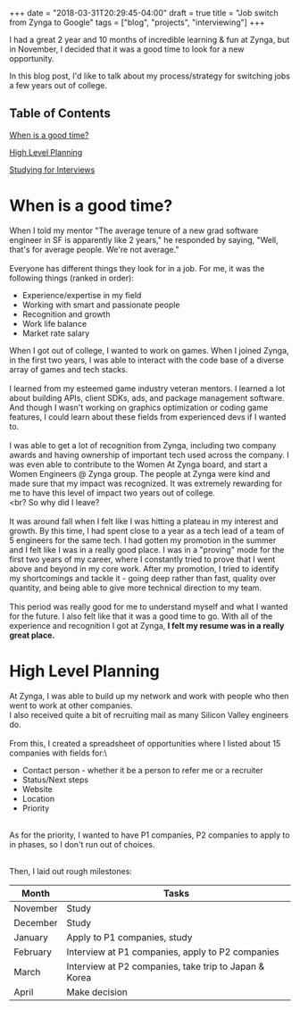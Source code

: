 +++
date = "2018-03-31T20:29:45-04:00"
draft = true
title = "Job switch from Zynga to Google"
tags = ["blog", "projects", "interviewing"]
+++

I had a great 2 year and 10 months of incredible learning & fun at Zynga, but in November, I decided that it was a good time to look for a new opportunity.

In this blog post, I'd like to talk about my process/strategy for switching jobs a few years out of college.

## Table of Contents

[When is a good time?](#when-is-a-good-time)

[High Level Planning](#high-level-planning)

[Studying for Interviews](#day-2)


# When is a good time?

When I told my mentor "The average tenure of a new grad software engineer in SF is apparently like 2 years," he responded by saying, "Well, that's for average people. We're not average."
<br>
<br>
Everyone has different things they look for in a job. For me, it was the following things (ranked in order):

- Experience/expertise in my field
- Working with smart and passionate people
- Recognition and growth
- Work life balance
- Market rate salary

When I got out of college, I wanted to work on games. When I joined Zynga, in the first two years, I was able to interact with the code base of a diverse array of games and tech stacks. 
<br>
<br>
I learned from my esteemed game industry veteran mentors. I learned a lot about building APIs, client SDKs, ads, and package management software. And though I wasn't working on graphics optimization or coding game features, I could learn about these fields from experienced devs if I wanted to. 
<br>
<br>
I was able to get a lot of recognition from Zynga, including two company awards and having ownership of important tech used across the company. I was even able to contribute to the Women At Zynga board, and start a Women Engineers @ Zynga group. The people at Zynga were kind and made sure that my impact was recognized. It was extremely rewarding for me to have this level of impact two years out of college. 
<br>
<br?
So why did I leave? 
<br>
<br>
It was around fall when I felt like I was hitting a plateau in my interest and growth. By this time, I had spent close to a year as a tech lead of a team of 5 engineers for the same tech. I had gotten my promotion in the summer and I felt like I was in a really good place. I was in a "proving" mode for the first two years of my career, where I constantly tried to prove that I went above and beyond in my core work. After my promotion, I tried to identify my shortcomings and tackle it - going deep rather than fast, quality over quantity, and being able to give more technical direction to my team. 
<br>
<br>
This period was really good for me to understand myself and what I wanted for the future. I also felt like that it was a good time to go. 
With all of the experience and recognition I got at Zynga, **I felt my resume was in a really great place.** 
<br>


# High Level Planning

At Zynga, I was able to build up my network and work with people who then went to work at other companies.
<br>
I also received quite a bit of recruiting mail as many Silicon Valley engineers do.
<br>
<br>
From this, I created a spreadsheet of opportunities where I listed about 15 companies with fields for:\

- Contact person - whether it be a person to refer me or a recruiter
- Status/Next steps
- Website
- Location
- Priority

<br>
As for the priority, I wanted to have P1 companies, P2 companies to apply to in phases, so I don't run out of choices.
<br>
<br>

Then, I laid out rough milestones:
<br>  

Month      | Tasks
--------------|------
November| Study
December| Study
January| Apply to P1 companies, study
February| Interview at P1 companies, apply to P2 companies
March| Interview at P2 companies, take trip to Japan & Korea
April| Make decision

<br> 